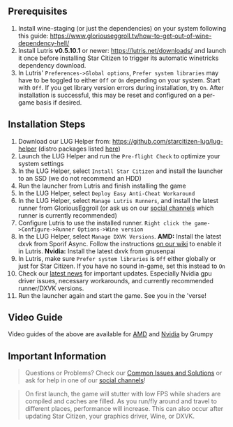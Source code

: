 ## Prerequisites
1. Install wine-staging (or just the dependencies) on your system following this guide: https://www.gloriouseggroll.tv/how-to-get-out-of-wine-dependency-hell/
2. Install Lutris **v0.5.10.1** or newer: https://lutris.net/downloads/ and launch it once before installing Star Citizen to trigger its automatic winetricks dependency download.
3. In Lutris' `Preferences->Global options`, `Prefer system libraries` may have to be toggled to either `Off` or `On` depending on your system. Start with `Off`. If you get library version errors during installation, try `On`. After installation is successful, this may be reset and configured on a per-game basis if desired.

## Installation Steps
1. Download our LUG Helper from: https://github.com/starcitizen-lug/lug-helper (distro packages listed [here](https://github.com/starcitizen-lug/lug-helper#installation))
2. Launch the LUG Helper and run the `Pre-flight Check` to optimize your system settings
3. In the LUG Helper, select `Install Star Citizen` and install the launcher to an SSD (we do not recommend an HDD)
4. Run the launcher from Lutris and finish installing the game
5. In the LUG Helper, select `Deploy Easy Anti-Cheat Workaround`
6. In the LUG Helper, select `Manage Lutris Runners`, and install the latest runner from GloriousEggroll (or ask us on our [social channels](https://github.com/starcitizen-lug/information-howtos#socials) which runner is currently recommended)
7. Configure Lutris to use the installed runner. `Right click the game->Configure->Runner Options->Wine version`
8. In the LUG Helper, select `Manage DXVK Versions`. **AMD:** Install the latest dxvk from Sporif Async. Follow the instructions [on our wiki](https://github.com/starcitizen-lug/information-howtos/wiki/Performance-Tuning#dxvk-async) to enable it in Lutris. **Nvidia:** Install the latest dxvk from gnusenpai
9. In Lutris, make sure `Prefer system libraries` is `Off` either globally or just for Star Citizen. If you have no sound in-game, set this instead to `On`
10. Check our [latest news](https://github.com/starcitizen-lug/information-howtos/wiki#news) for important updates. Especially Nvidia gpu driver issues, necessary workarounds, and currently recommended runner/DXVK versions.
11. Run the launcher again and start the game. See you in the 'verse!

## Video Guide
Video guides of the above are available for [AMD](https://www.youtube.com/watch?v=cHGtwIH5ocI) and [Nvidia](https://www.youtube.com/watch?v=QVVPv12RGtk) by Grumpy

## Important Information
> Questions or Problems? Check our [Common Issues and Solutions](https://github.com/starcitizen-lug/information-howtos/wiki/Common-Issues-and-Solutions) or ask for help in one of our [social channels](https://github.com/starcitizen-lug/information-howtos/wiki#welcome-space-penguins)!

> On first launch, the game will stutter with low FPS while shaders are compiled and caches are filled. As you run/fly around and travel to different places, performance will increase.
> This can also occur after updating Star Citizen, your graphics driver, Wine, or DXVK.
